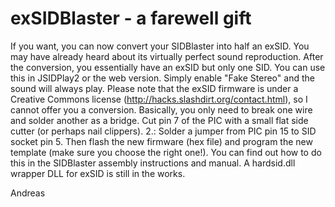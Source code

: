 # exSIDBlaster - a farewell gift

If you want, you can now convert your SIDBlaster into half an exSID. You may have already heard about its virtually perfect sound reproduction. After the conversion, you essentially have an exSID but only one SID. You can use this in JSIDPlay2 or the web version. Simply enable "Fake Stereo" and the sound will always play. Please note that the exSID firmware is under a Creative Commons license (http://hacks.slashdirt.org/contact.html), so I cannot offer you a conversion. Basically, you only need to break one wire and solder another as a bridge. Cut pin 7 of the PIC with a small flat side cutter (or perhaps nail clippers). 2.: Solder a jumper from PIC pin 15 to SID socket pin 5. Then flash the new firmware (hex file) and program the new template (make sure you choose the right one!). You can find out how to do this in the SIDBlaster assembly instructions and manual. A hardsid.dll wrapper DLL for exSID is still in the works.



Andreas
